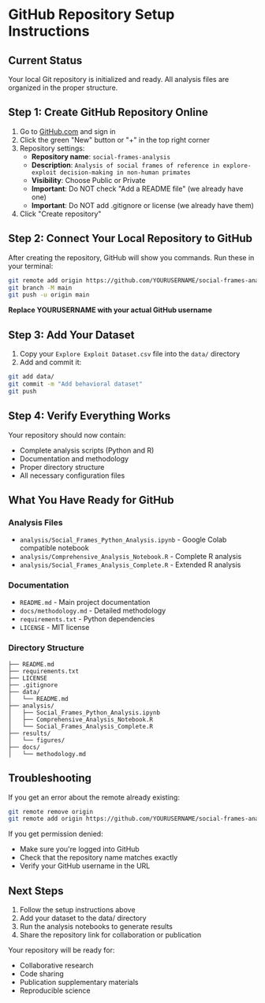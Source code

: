 # GitHub Repository Setup Instructions

## Current Status
Your local Git repository is initialized and ready. All analysis files are organized in the proper structure.

## Step 1: Create GitHub Repository Online

1. Go to [GitHub.com](https://github.com) and sign in
2. Click the green "New" button or "+" in the top right corner
3. Repository settings:
   - **Repository name**: `social-frames-analysis`
   - **Description**: `Analysis of social frames of reference in explore-exploit decision-making in non-human primates`
   - **Visibility**: Choose Public or Private
   - **Important**: Do NOT check "Add a README file" (we already have one)
   - **Important**: Do NOT add .gitignore or license (we already have them)
4. Click "Create repository"

## Step 2: Connect Your Local Repository to GitHub

After creating the repository, GitHub will show you commands. Run these in your terminal:

```bash
git remote add origin https://github.com/YOURUSERNAME/social-frames-analysis.git
git branch -M main
git push -u origin main
```

**Replace YOURUSERNAME with your actual GitHub username**

## Step 3: Add Your Dataset

1. Copy your `Explore Exploit Dataset.csv` file into the `data/` directory
2. Add and commit it:
```bash
git add data/
git commit -m "Add behavioral dataset"
git push
```

## Step 4: Verify Everything Works

Your repository should now contain:
- Complete analysis scripts (Python and R)
- Documentation and methodology
- Proper directory structure
- All necessary configuration files

## What You Have Ready for GitHub

### Analysis Files
- `analysis/Social_Frames_Python_Analysis.ipynb` - Google Colab compatible notebook
- `analysis/Comprehensive_Analysis_Notebook.R` - Complete R analysis
- `analysis/Social_Frames_Analysis_Complete.R` - Extended R analysis

### Documentation
- `README.md` - Main project documentation
- `docs/methodology.md` - Detailed methodology
- `requirements.txt` - Python dependencies
- `LICENSE` - MIT license

### Directory Structure
```
├── README.md
├── requirements.txt
├── LICENSE
├── .gitignore
├── data/
│   └── README.md
├── analysis/
│   ├── Social_Frames_Python_Analysis.ipynb
│   ├── Comprehensive_Analysis_Notebook.R
│   └── Social_Frames_Analysis_Complete.R
├── results/
│   └── figures/
├── docs/
│   └── methodology.md
```

## Troubleshooting

If you get an error about the remote already existing:
```bash
git remote remove origin
git remote add origin https://github.com/YOURUSERNAME/social-frames-analysis.git
```

If you get permission denied:
- Make sure you're logged into GitHub
- Check that the repository name matches exactly
- Verify your GitHub username in the URL

## Next Steps

1. Follow the setup instructions above
2. Add your dataset to the data/ directory
3. Run the analysis notebooks to generate results
4. Share the repository link for collaboration or publication

Your repository will be ready for:
- Collaborative research
- Code sharing
- Publication supplementary materials
- Reproducible science 